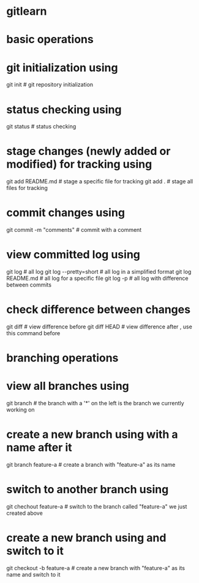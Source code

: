 # gitlearn

######
# basic operations
#####

# git initialization using <init>
git init                    # git repository initialization

# status checking using <status>
git status                  # status checking

# stage changes (newly added or modified) for tracking using <add>
git add README.md           # stage a specific file for tracking
git add .                   # stage all files for tracking

# commit changes using <commit>
git commit -m "comments"    # commit with a comment

# view committed log using <log>
git log                     # all log
git log --pretty=short      # all log in a simplified format
git log README.md           # all log for a specific file
git log -p                  # all log with difference between commits

# check difference between changes
git diff                    # view difference before <add>
git diff HEAD               # view difference after <add>, use this command before <commit>

#####
# branching operations
#####

# view all branches using <branch>
git branch                  # the branch with a '*' on the left is the branch we currently working on

# create a new branch using <branch> with a name after it
git branch feature-a        # create a branch with "feature-a" as its name

# switch to another branch using <checkout>
git chechout feature-a      # switch to the branch called "feature-a" we just created above

# create a new branch using <checkout> and switch to it
git checkout -b feature-a   # create a new branch with "feature-a" as its name and switch to it
